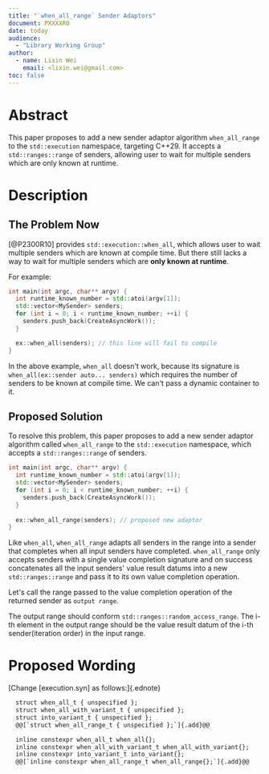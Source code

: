 ```yaml
---
title: "`when_all_range` Sender Adaptors"
document: PXXXXR0
date: today
audience:
  - "Library Working Group"
author:
  - name: Lixin Wei
    email: <lixin.wei@gmail.com>
toc: false
---
```


# Abstract

This paper proposes to add a new sender adaptor algorithm `when_all_range` to the
`std::execution` namespace, targeting C++29. It accepts a `std::ranges::range` of senders,
allowing user to wait for multiple senders which are only known at runtime.

# Description

## The Problem Now

[@P2300R10] provides `std::execution::when_all`, which allows user to wait multiple
senders which are known at compile time. But there still lacks a way
to wait for multiple senders which are **only known at runtime**.

For example:

```c++
int main(int argc, char** argv) {
  int runtime_known_number = std::atoi(argv[1]);
  std::vector<MySender> senders;
  for (int i = 0; i < runtime_known_number; ++i) {
    senders.push_back(CreateAsyncWork());
  }

  ex::when_all(senders); // this line will fail to compile
}
```

In the above example, `when_all` doesn't work, because its signature is `when_all(ex::sender auto... senders)`
which requires the number of senders to be known at compile time. We can't pass a dynamic container to it.

## Proposed Solution

To resolve this problem, this paper proposes to add a new sender adaptor algorithm
called `when_all_range` to the `std::execution` namespace, which accepts a `std::ranges::range` of senders.

```c++
int main(int argc, char** argv) {
  int runtime_known_number = std::atoi(argv[1]);
  std::vector<MySender> senders;
  for (int i = 0; i < runtime_known_number; ++i) {
    senders.push_back(CreateAsyncWork());
  }
  
  ex::when_all_range(senders); // proposed new adaptor
}
```

Like `when_all`, `when_all_range` adapts all senders in the range into a sender that
completes when all input senders have completed. `when_all_range` only accepts senders
with a single value completion signature and on success concatenates all the input
senders' value result datums into a new `std::ranges::range` and pass it to its own value completion operation.

Let's call the range passed to the value completion operation of the returned sender as `output range`.

The output range should conform `std::ranges::random_access_range`.
The i-th element in the output range should be the value result datum of the i-th sender(iteration order) in the input range.

# Proposed Wording

[Change [execution.syn] as follows:]{.ednote}
```default
  struct when_all_t { unspecified };
  struct when_all_with_variant_t { unspecified };
  struct into_variant_t { unspecified };
  @@[`struct when_all_range_t { unspecified };`]{.add}@@
```

```default
  inline constexpr when_all_t when_all{};
  inline constexpr when_all_with_variant_t when_all_with_variant{};
  inline constexpr into_variant_t into_variant{};
  @@[`inline constexpr when_all_range_t when_all_range{};`]{.add}@@
```
